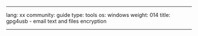 

---

lang: xx
community: guide
type: tools
os: windows
weight: 014
title: gpg4usb - email text and files encryption

---

<stub>

